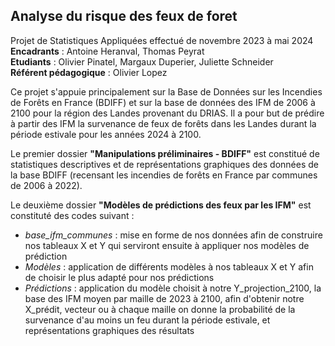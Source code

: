 ## Analyse du risque des feux de foret
Projet de Statistiques Appliquées effectué de novembre 2023 à mai 2024
 **Encadrants** : Antoine Heranval, Thomas Peyrat  
 **Etudiants** : Olivier Pinatel, Margaux Duperier, Juliette Schneider  
 **Référent pédagogique** : Olivier Lopez

Ce projet s'appuie principalement sur la Base de Données sur les Incendies de Forêts en France (BDIFF) et sur la base de données des IFM de 2006 à 2100 pour la région des Landes provenant du DRIAS.
Il a pour but de prédire à partir des IFM la survenance de feux de forêts dans les Landes durant la période estivale pour les années 2024 à 2100.

Le premier dossier **"Manipulations préliminaires - BDIFF"** est constitué de statistiques descriptives et de représentations graphiques des données de la base BDIFF (recensant les incendies de forêts en France par communes de 2006 à 2022).

Le deuxième dossier **"Modèles de prédictions des feux par les IFM"** est constituté des codes suivant :
- *base_ifm_communes* : mise en forme de nos données afin de construire nos tableaux X et Y qui serviront ensuite à appliquer nos modèles de prédiction
- *Modèles* : application de différents modèles à nos tableaux X et Y afin de choisir le plus adapté pour nos prédictions
- *Prédictions* : application du modèle choisit à notre Y_projection_2100, la base des IFM moyen par maille de 2023 à 2100, afin d'obtenir notre X_prédit, vecteur ou à chaque maille on donne la probabilité de la survenance d'au moins un feu durant la période estivale, et représentations graphiques des résultats
